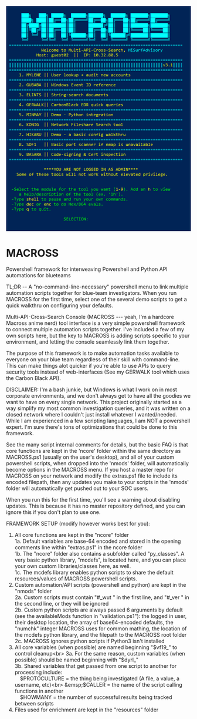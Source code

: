 <img src="https://raw.githubusercontent.com/hisurfadvisory/MACROSS/main/scr.PNG">

# MACROSS
Powershell framework for interweaving Powershell and Python API automations for blueteams

TL;DR -- A "no-command-line-necessary" powershell menu to link multiple automation scripts together for blue-team investigators. When you run MACROSS for the first time, select one of the several demo scripts to get a quick walkthru on configuring your defaults.

Multi-API-Cross-Search Console (MACROSS --- yeah, I'm a hardcore Macross anime nerd) tool interface is a very simple powershell framework to connect multiple automation scripts together. I've included a few of my own scripts here, but the key to MACROSS is adding scripts specific to your environment, and letting the console seamlessly link them together.

The purpose of this framework is to make automation tasks available to everyone on your blue team regardless of their skill with command-line. This can make things alot quicker if you're able to use APIs to query security tools instead of web-interfaces (See my GERWALK tool which uses the Carbon Black API).

DISCLAIMER: I'm a bash junkie, but Windows is what I work on in most corporate environments, and we don't always get to have all the goodies we want to have on every single network. This project originally started as a way simplify my most common investigation queries, and it was written on a closed network where I couldn't just install whatever I wanted/needed. While I am experienced in a few scripting languages, I am NOT a powershell expert. I'm sure there's tons of optimizations that could be done to this framework.



See the many script internal comments for details, but the basic FAQ is that core functions are kept in the 'ncore' folder within the same directory as MACROSS.ps1 (usually on the user's desktop), and all of your custom powershell scripts, when dropped into the 'nmods' folder, will automatically become options in the MACROSS menu. If you host a master repo for MACROSS on your network and modify the extras.ps1 file to include its encoded filepath, then any updates you make to your scripts in the 'nmods' folder will automatically get pushed out to your SOC users.

When you run this for the first time, you'll see a warning about disabling updates. This is because it has no master repository defined, and you can ignore
this if you don't plan to use one.


FRAMEWORK SETUP (modify however works best for you):
1. All core functions are kept in the "ncore" folder<br>
1a. Default variables are base-64 encoded and stored in the opening comments line within "extras.ps1" in the ncore folder<br>
1b. The "ncore" folder also contains a subfolder called "py_classes". A very basic python library, "mcdefs", is located here, and you can place your own custom libraries/classes here, as well.<br>
1c. The mcdefs library enables python scripts to share the default resources/values of MACROSS powershell scripts.<br>
2. Custom automation/API scripts (powershell and python) are kept in the "nmods" folder<br>
2a. Custom scripts must contain "#_wut " in the first line, and "#_ver " in the second line, or they will be ignored<br>
2b. Custom python scripts are always passed 6 arguments by default (see the availableMods function in "validation.ps1"): the logged in user, their desktop location, the array of base64-encoded defaults, the "numchk" integer MACROSS uses for common mathing, the location of the mcdefs python library, and the filepath to the MACROSS root folder<br>
2c. MACROSS ignores python scripts if Python3 isn't installed<br>
3. All core variables (when possible) are named beginning "$vf19_" to control cleanup<br>
3a. For the same reason, custom variables (when possible) should be named beginning with "$dyrl_"<br>
3b. Shared variables that get passed from one script to another for processing include:<br>
	&emsp;$PROTOCULTURE = the thing being investigated (A file, a value, a username, etc)<br>
	&emsp;$CALLER = the name of the script calling functions in another<br>
	&emsp;$HOWMANY = the number of successful results being tracked between scripts<br>
4. Files used for enrichment are kept in the "resources" folder<br>

